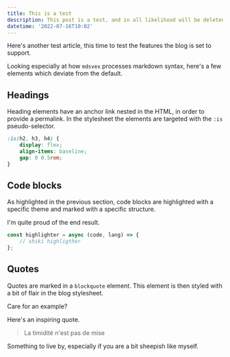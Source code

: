 ```yaml
---
title: This is a test
description: This post is a test, and in all likelihood will be deleted once the blog takes its final shape.
datetime: '2022-07-16T10:02'
---
```


Here's another test article, this time to test the features the blog is set to support.

Looking especially at how `mdsvex` processes markdown syntax, here's a few elements which deviate from the default.

## Headings

Heading elements have an anchor link nested in the HTML, in order to provide a permalink. In the stylesheet the elements are targeted with the `:is` pseudo-selector.

```css
:is(h2, h3, h4) {
	display: flex;
	align-items: baseline;
	gap: 0 0.5rem;
}
```

## Code blocks

As highlighted in the previous section, code blocks are highlighted with a specific theme and marked with a specific structure.

I'm quite proud of the end result.

```js
const highlighter = async (code, lang) => {
	// shiki highligther
};
```

## Quotes

Quotes are marked in a `blockquote` element. This element is then styled with a bit of flair in the blog stylesheet.

Care for an example?

Here's an inspiring quote.

> La timidité n'est pas de mise

Something to live by, especially if you are a bit sheepish like myself.
